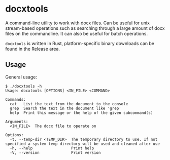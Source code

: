 # docxtools

A command-line utility to work with docx files. Can be useful for unix stream-based operations
such as searching through a large amount of docx files on the commandline. It can also be
useful for batch operations.

`docxtools` is written in Rust, platform-specific binary downloads can be found in the Release area.

## Usage

General usage:

```
$ ./docxtools -h
Usage: docxtools [OPTIONS] <IN_FILE> <COMMAND>

Commands:
  cat   List the text from the document to the console
  grep  Search the text in the document like 'grep'
  help  Print this message or the help of the given subcommand(s)

Arguments:
  <IN_FILE>  The docx file to operate on

Options:
  -t, --temp-dir <TEMP_DIR>  The temporary directory to use. If not specified a system temp directory will be used and cleaned after use
  -h, --help                 Print help
  -V, --version              Print version
  ```
